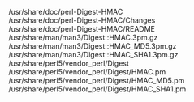 /usr/share/doc/perl-Digest-HMAC  
/usr/share/doc/perl-Digest-HMAC/Changes  
/usr/share/doc/perl-Digest-HMAC/README  
/usr/share/man/man3/Digest::HMAC.3pm.gz  
/usr/share/man/man3/Digest::HMAC\_MD5.3pm.gz  
/usr/share/man/man3/Digest::HMAC\_SHA1.3pm.gz  
/usr/share/perl5/vendor\_perl/Digest  
/usr/share/perl5/vendor\_perl/Digest/HMAC.pm  
/usr/share/perl5/vendor\_perl/Digest/HMAC\_MD5.pm  
/usr/share/perl5/vendor\_perl/Digest/HMAC\_SHA1.pm  
